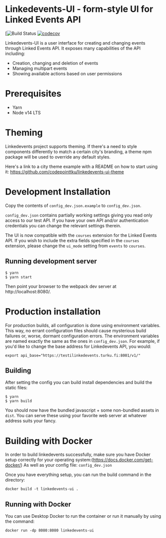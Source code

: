 Linkedevents-UI - form-style UI for Linked Events API
=====================================================

[![Build Status](https://github.com/City-of-Turku/linkedevents-ui/actions/workflows/main.yml/badge.svg?branch=develop)
[![codecov](https://codecov.io/gh/City-of-Turku/linkedevents-ui/branch/develop/graph/badge.svg)](https://codecov.io/gh/City-of-Turku/linkedevents-ui)

Linkedevents-UI is a user interface for creating and changing events through
Linked Events API. It exposes many capabilities of the API including:

* Creation, changing and deletion of events
* Managing multipart events
* Showing available actions based on user permissions

# Prerequisites
* Yarn
* Node v14 LTS 

# Theming
Linkedevents project supports theming. 
If there's a need to style components differently to match a certain city's branding,
a theme npm package will be used to override any default styles.

Here's a link to a city theme example with a README on how to start using it: https://github.com/codepointtku/linkedevents-ui-theme

# Development Installation
Copy the contents of `config_dev.json.example` to `config_dev.json`.

`config_dev.json` contains partially working settings giving you read only
access to our test API. If you have your own API and/or authentication
credentials you can change the relevant settings therein.

The UI is now compatible with the `courses` extension for the Linked Events API.
If you wish to include the extra fields specified in the `courses` extension,
please change the `ui_mode` setting from `events` to `courses`.

## Running development server
```
$ yarn
$ yarn start
```

Then point your browser to the webpack dev server at http://localhost:8080/.

# Production installation
For production builds, all configuration is done using environment
variables. This way, no errant configuration files should cause mysterious
build failures or, worse, dormant configuration errors. The environment variables
are named exactly the same as the ones in `config_dev.json`. For example,
if you'd like to change the base address for Linkedevents API, you would:
```
export api_base="https://testilinkedevents.turku.fi:8001/v1/"
```

## Building
After setting the config you can build install dependencies and build the
static files:
```
$ yarn
$ yarn build
```

You should now have the bundled javascript + some non-bundled assets in
`dist`. You can serve these using your favorite web server at whatever
address suits your fancy.

# Building with Docker
In order to build linkedevents successfully, make sure you have Docker setup correctly for your operating system:(https://docs.docker.com/get-docker/)
As well as your config file: `config_dev.json`

Once you have everything setup, you can run the build command in the directory:
```
docker build -t linkedevents-ui .
```

## Running with Docker
You can use Desktop Docker to run the container or run it manually by using the command:
```
docker run -dp 8080:8080 linkedevents-ui
```
